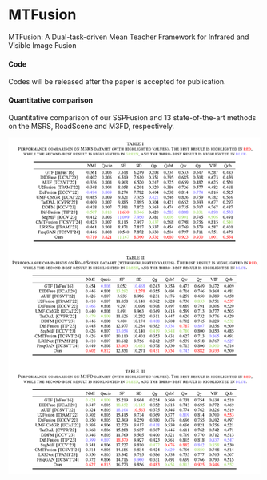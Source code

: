 # MTFusion
MTFusion: A Dual-task-driven Mean Teacher Framework for Infrared and Visible Image Fusion

#### Code
Codes will be released after the paper is accepted for publication.

#### Quantitative comparison
Quantitative comparison of our SSPFusion and 13 state-of-the-art methods on the MSRS, RoadScene and M3FD, respectively.


<img src="AdditionResults.png" width="750" align=center />
